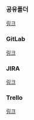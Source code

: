 ### 공유폴더
[링크](https://drive.google.com/open?id=1I6Ba66WWWS7um_IZOUVILvbfBaDg3Pfwc-HDXm7QtHE)


### GitLab
[링크](https://lab.ssafy.com/s1-final/s1p1151009)


### JIRA
[링크](https://jira.ssafy.com/secure/RapidBoard.jspa?rapidView=1301&projectKey=S1P1151009)


### Trello
[링크](https://trello.com/b/GyhuUpVl)